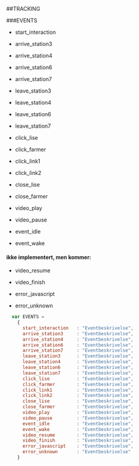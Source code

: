 
##TRACKING







###EVENTS 

* start_interaction 

* arrive_station3 
* arrive_station4 
* arrive_station6 
* arrive_station7 

* leave_station3 
* leave_station4 
* leave_station6 
* leave_station7 

* click_lise 
* click_farmer 
* click_link1 
* click_link2 

* close_lise 
* close_farmer 

* video_play 
* video_pause 

* event_idle 
* event_wake 



#### ikke implementert, men kommer:

* video_resume 
* video_finish 

* error_javascript 
* error_unknown 



```javascript
  var EVENTS = 
    {
      start_interaction   : "Eventbeskrivelse",
      arrive_station3     : "Eventbeskrivelse",
      arrive_station4     : "Eventbeskrivelse",
      arrive_station6     : "Eventbeskrivelse",
      arrive_station7     : "Eventbeskrivelse",
      leave_station3      : "Eventbeskrivelse",
      leave_station4      : "Eventbeskrivelse",
      leave_station6      : "Eventbeskrivelse",
      leave_station7      : "Eventbeskrivelse",
      click_lise          : "Eventbeskrivelse",
      click_farmer        : "Eventbeskrivelse",
      click_link1         : "Eventbeskrivelse",
      click_link2         : "Eventbeskrivelse",
      close_lise          : "Eventbeskrivelse",
      close_farmer        : "Eventbeskrivelse",
      video_play          : "Eventbeskrivelse",
      video_pause         : "Eventbeskrivelse",
      event_idle          : "Eventbeskrivelse",
      event_wake          : "Eventbeskrivelse",
      video_resume        : "Eventbeskrivelse",
      video_finish        : "Eventbeskrivelse",
      error_javascript    : "Eventbeskrivelse",
      error_unknown       : "Eventbeskrivelse"
    }
```

